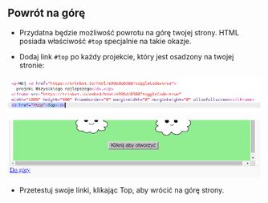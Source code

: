 ## Powrót na górę

+ Przydatna będzie możliwość powrotu na górę twojej strony. HTML posiada właściwość `#top` specjalnie na takie okazje.

+ Dodaj link `#top` po każdy projekcie, który jest osadzony na twojej stronie:

![zrzut ekranu](images/showcase-top-code.png)

![zrzut ekranu](images/showcase-top-output.png)

+ Przetestuj swoje linki, klikając Top, aby wrócić na górę strony.